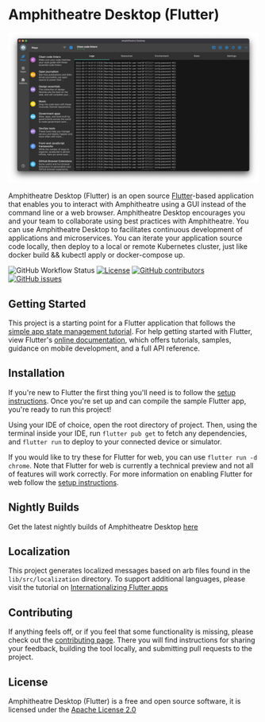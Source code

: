 

# Amphitheatre Desktop (Flutter)

![Amphitheatre Desktop Screenshot](./assets/images/screenshot.png)

Amphitheatre Desktop (Flutter) is an open source [Flutter](https://flutter.dev)-based
application that enables you to interact with Amphitheatre using a GUI instead
of the command line or a web browser. Amphitheatre Desktop encourages you and
your team to collaborate using best practices with Amphitheatre. You can use
Amphitheatre Desktop to facilitates continuous development of applications and
microservices. You can iterate your application source code locally, then deploy
to a local or remote Kubernetes cluster, just like docker build && kubectl apply
or docker-compose up.

![GitHub Workflow Status](https://img.shields.io/github/workflow/status/amphitheatre-app/desktop-flutter/Snapshot)
[![License](https://img.shields.io/github/license/amphitheatre-app/desktop-flutter)](https://github.com/amphitheatre-app/desktop-flutter/blob/master/LICENSE)
[![GitHub
contributors](https://img.shields.io/github/contributors/amphitheatre-app/desktop-flutter)](https://github.com/amphitheatre-app/desktop-flutter/graphs/contributors)
[![GitHub
issues](https://img.shields.io/github/issues/amphitheatre-app/desktop-flutter)](https://github.com/amphitheatre-app/desktop-flutter/issues)


## Getting Started

This project is a starting point for a Flutter application that follows the
[simple app state management
tutorial](https://flutter.dev/docs/development/data-and-backend/state-mgmt/simple).
For help getting started with Flutter, view Flutter's [online
documentation](https://flutter.dev/docs), which offers tutorials, samples,
guidance on mobile development, and a full API reference.

## Installation

If you're new to Flutter the first thing you'll need is to follow the [setup
instructions](https://flutter.dev/docs/get-started/install). Once you're set up
and can compile the sample Flutter app, you're ready to run this project!

Using your IDE of choice, open the root directory of project. Then, using the
terminal inside your IDE, run `flutter pub get` to fetch any dependencies, and
`flutter run` to deploy to your connected device or simulator.

If you would like to try these for Flutter for web, you can use `flutter run -d
chrome`. Note that Flutter for web is currently a technical preview and not all
of features will work correctly. For more information on enabling Flutter for
web follow the [setup instructions](https://flutter.dev/docs/get-started/web).

## Nightly Builds

Get the latest nightly builds of Amphitheatre Desktop [here](https://nightly.link/amphitheatre-app/desktop-flutter/workflows/snapshot/master)

## Localization

This project generates localized messages based on arb files found in the
`lib/src/localization` directory. To support additional languages, please visit
the tutorial on [Internationalizing Flutter
apps](https://flutter.dev/docs/development/accessibility-and-localization/internationalization)

## Contributing

If anything feels off, or if you feel that some functionality is missing, please
check out the [contributing
page](https://docs.amphitheatre.app/contributing/). There you will find
instructions for sharing your feedback, building the tool locally, and
submitting pull requests to the project.

## License

Amphitheatre Desktop (Flutter) is a free and open source software, it is licensed under
the [Apache License
2.0](https://github.com/amphitheatre-app/desktop-flutter/blob/master/LICENSE)
